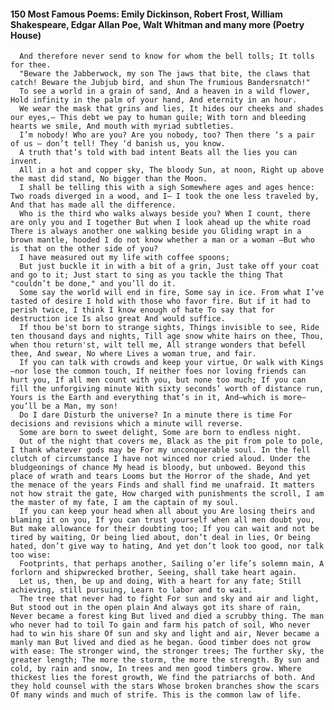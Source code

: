 #### 150 Most Famous Poems: Emily Dickinson, Robert Frost, William Shakespeare, Edgar Allan Poe, Walt Whitman and many more (Poetry House)
      And therefore never send to know for whom the bell tolls; It tolls for thee.
      "Beware the Jabberwock, my son The jaws that bite, the claws that catch! Beware the Jubjub bird, and shun The frumious Bandersnatch!"
      To see a world in a grain of sand, And a heaven in a wild flower, Hold infinity in the palm of your hand, And eternity in an hour.
      We wear the mask that grins and lies, It hides our cheeks and shades our eyes,— This debt we pay to human guile; With torn and bleeding hearts we smile, And mouth with myriad subtleties.
      I’m nobody! Who are you? Are you nobody, too? Then there ‘s a pair of us — don’t tell! They ‘d banish us, you know.
      A truth that’s told with bad intent Beats all the lies you can invent.
      All in a hot and copper sky, The bloody Sun, at noon, Right up above the mast did stand, No bigger than the Moon.
      I shall be telling this with a sigh Somewhere ages and ages hence: Two roads diverged in a wood, and I— I took the one less traveled by, And that has made all the difference.
      Who is the third who walks always beside you? When I count, there are only you and I together But when I look ahead up the white road There is always another one walking beside you Gliding wrapt in a brown mantle, hooded I do not know whether a man or a woman —But who is that on the other side of you?
      I have measured out my life with coffee spoons;
      But just buckle it in with a bit of a grin, Just take off your coat and go to it; Just start to sing as you tackle the thing That "couldn’t be done," and you’ll do it.
      Some say the world will end in fire, Some say in ice. From what I’ve tasted of desire I hold with those who favor fire. But if it had to perish twice, I think I know enough of hate To say that for destruction ice Is also great And would suffice.
      If thou be'st born to strange sights, Things invisible to see, Ride ten thousand days and nights, Till age snow white hairs on thee, Thou, when thou return'st, wilt tell me, All strange wonders that befell thee, And swear, No where Lives a woman true, and fair.
      If you can talk with crowds and keep your virtue, Or walk with Kings—nor lose the common touch, If neither foes nor loving friends can hurt you, If all men count with you, but none too much; If you can fill the unforgiving minute With sixty seconds’ worth of distance run, Yours is the Earth and everything that’s in it, And—which is more—you’ll be a Man, my son!
      Do I dare Disturb the universe? In a minute there is time For decisions and revisions which a minute will reverse.
      Some are born to sweet delight, Some are born to endless night.
      Out of the night that covers me, Black as the pit from pole to pole, I thank whatever gods may be For my unconquerable soul. In the fell clutch of circumstance I have not winced nor cried aloud. Under the bludgeonings of chance My head is bloody, but unbowed. Beyond this place of wrath and tears Looms but the Horror of the shade, And yet the menace of the years Finds and shall find me unafraid. It matters not how strait the gate, How charged with punishments the scroll, I am the master of my fate, I am the captain of my soul.
      If you can keep your head when all about you Are losing theirs and blaming it on you, If you can trust yourself when all men doubt you, But make allowance for their doubting too; If you can wait and not be tired by waiting, Or being lied about, don’t deal in lies, Or being hated, don’t give way to hating, And yet don’t look too good, nor talk too wise:
      Footprints, that perhaps another, Sailing o’er life’s solemn main, A forlorn and shipwrecked brother, Seeing, shall take heart again.
      Let us, then, be up and doing, With a heart for any fate; Still achieving, still pursuing, Learn to labor and to wait.
      The tree that never had to fight For sun and sky and air and light, But stood out in the open plain And always got its share of rain, Never became a forest king But lived and died a scrubby thing. The man who never had to toil To gain and farm his patch of soil, Who never had to win his share Of sun and sky and light and air, Never became a manly man But lived and died as he began. Good timber does not grow with ease: The stronger wind, the stronger trees; The further sky, the greater length; The more the storm, the more the strength. By sun and cold, by rain and snow, In trees and men good timbers grow. Where thickest lies the forest growth, We find the patriarchs of both. And they hold counsel with the stars Whose broken branches show the scars Of many winds and much of strife. This is the common law of life.
